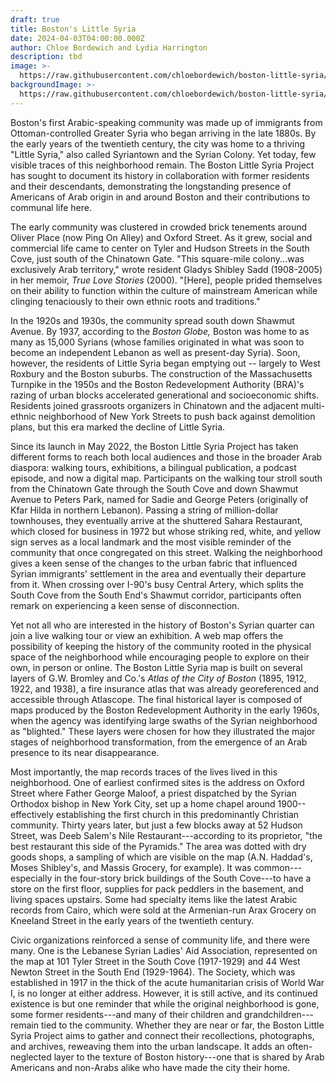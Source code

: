```yaml
---
draft: true
title: Boston's Little Syria
date: 2024-04-03T04:00:00.000Z
author: Chloe Bordewich and Lydia Harrington
description: tbd
image: >-
  https://raw.githubusercontent.com/chloebordewich/boston-little-syria/main/tonyAbdelahadStJohn.jpg
backgroundImage: >-
  https://raw.githubusercontent.com/chloebordewich/boston-little-syria/main/tonyAbdelahadStJohn.jpg
---
```


Boston's first Arabic-speaking community was made up of immigrants from Ottoman-controlled Greater Syria who began arriving in the late 1880s. By the early years of the twentieth century, the city was home to a thriving "Little Syria," also called Syriantown and the Syrian Colony. Yet today, few visible traces of this neighborhood remain. The Boston Little Syria Project has sought to document its history in collaboration with former residents and their descendants, demonstrating the longstanding presence of Americans of Arab origin in and around Boston and their contributions to communal life here.

The early community was clustered in crowded brick tenements around Oliver Place (now Ping On Alley) and Oxford Street. As it grew, social and commercial life came to center on Tyler and Hudson Streets in the South Cove, just south of the Chinatown Gate. "This square-mile colony...was exclusively Arab territory," wrote resident Gladys Shibley Sadd (1908-2005) in her memoir, *True Love Stories* (2000). "\[Here], people prided themselves on their ability to function within the culture of mainstream American while clinging tenaciously to their own ethnic roots and traditions."

In the 1920s and 1930s, the community spread south down Shawmut Avenue. By 1937, according to the *Boston Globe,* Boston was home to as many as 15,000 Syrians (whose families originated in what was soon to become an independent Lebanon as well as present-day Syria). Soon, however, the residents of Little Syria began emptying out -- largely to West Roxbury and the Boston suburbs. The construction of the Massachusetts Turnpike in the 1950s and the Boston Redevelopment Authority (BRA)'s razing of urban blocks accelerated generational and socioeconomic shifts. Residents joined grassroots organizers in Chinatown and the adjacent multi-ethnic neighborhood of New York Streets to push back against demolition plans, but this era marked the decline of Little Syria.

Since its launch in May 2022, the Boston Little Syria Project has taken different forms to reach both local audiences and those in the broader Arab diaspora: walking tours, exhibitions, a bilingual publication, a podcast episode, and now a digital map. Participants on the walking tour stroll south from the Chinatown Gate through the South Cove and down Shawmut Avenue to Peters Park, named for Sadie and George Peters (originally of Kfar Hilda in northern Lebanon). Passing a string of million-dollar townhouses, they eventually arrive at the shuttered Sahara Restaurant, which closed for business in 1972 but whose striking red, white, and yellow sign serves as a local landmark and the most visible reminder of the community that once congregated on this street. Walking the neighborhood gives a keen sense of the changes to the urban fabric that influenced Syrian immigrants' settlement in the area and eventually their departure from it. When crossing over I-90's busy Central Artery, which splits the South Cove from the South End's Shawmut corridor, participants often remark on experiencing a keen sense of disconnection.

Yet not all who are interested in the history of Boston's Syrian quarter can join a live walking tour or view an exhibition. A web map offers the possibility of keeping the history of the community rooted in the physical space of the neighborhood while encouraging people to explore on their own, in person or online. The Boston Little Syria map is built on several layers of G.W. Bromley and Co.'s *Atlas of the City of Boston* (1895, 1912, 1922, and 1938), a fire insurance atlas that was already georeferenced and accessible through Atlascope. The final historical layer is composed of maps produced by the Boston Redevelopment Authority in the early 1960s, when the agency was identifying large swaths of the Syrian neighborhood as "blighted." These layers were chosen for how they illustrated the major stages of neighborhood transformation, from the emergence of an Arab presence to its near disappearance.

Most importantly, the map records traces of the lives lived in this neighborhood. One of earliest confirmed sites is the address on Oxford Street where Father George Maloof, a priest dispatched by the Syrian Orthodox bishop in New York City, set up a home chapel around 1900--effectively establishing the first church in this predominantly Christian community. Thirty years later, but just a few blocks away at 52 Hudson Street, was Deeb Salem's Nile Restaurant---according to its proprietor, "the best restaurant this side of the Pyramids." The area was dotted with dry goods shops, a sampling of which are visible on the map (A.N. Haddad's, Moses Shibley's, and Massis Grocery, for example). It was common---especially in the four-story brick buildings of the South Cove---to have a store on the first floor, supplies for pack peddlers in the basement, and living spaces upstairs. Some had specialty items like the latest Arabic records from Cairo, which were sold at the Armenian-run Arax Grocery on Kneeland Street in the early years of the twentieth century.

Civic organizations reinforced a sense of community life, and there were many. One is the Lebanese Syrian Ladies' Aid Association, represented on the map at 101 Tyler Street in the South Cove (1917-1929) and 44 West Newton Street in the South End (1929-1964). The Society, which was established in 1917 in the thick of the acute humanitarian crisis of World War I, is no longer at either address. However, it is still active, and its continued existence is but one reminder that while the original neighborhood is gone, some former residents---and many of their children and grandchildren--- remain tied to the community. Whether they are near or far, the Boston Little Syria Project aims to gather and connect their recollections, photographs, and archives, reweaving them into the urban landscape. It adds an often-neglected layer to the texture of Boston history---one that is shared by Arab Americans and non-Arabs alike who have made the city their home.

